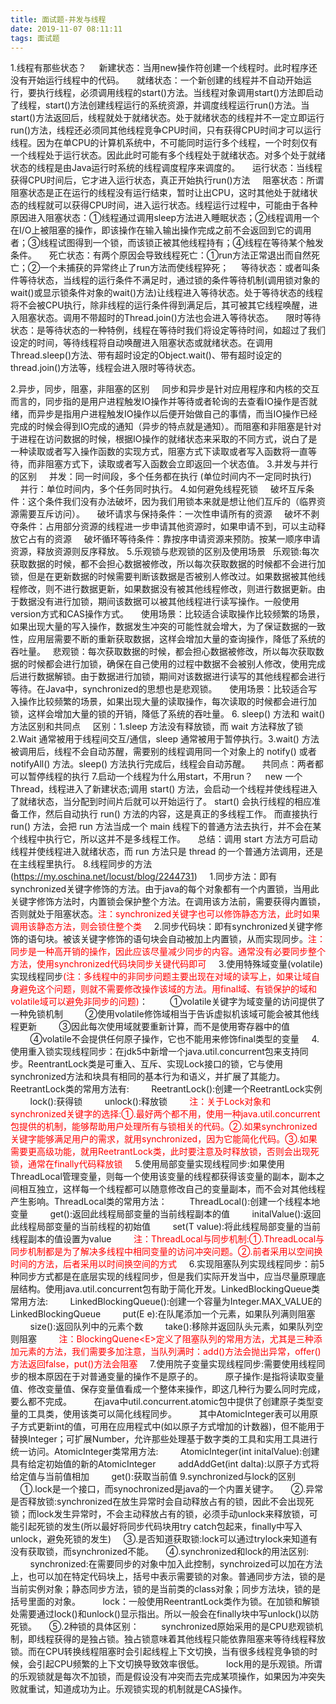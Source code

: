 ```yaml
---
title: 面试题-并发与线程
date: 2019-11-07 08:11:11
tags: 面试题
---
```

1.线程有那些状态？
&nbsp;&nbsp;&nbsp;&nbsp;新建状态：当用new操作符创建一个线程时。此时程序还没有开始运行线程中的代码。
&nbsp;&nbsp;&nbsp;&nbsp;就绪状态：一个新创建的线程并不自动开始运行，要执行线程，必须调用线程的start()方法。当线程对象调用start()方法即启动了线程，start()方法创建线程运行的系统资源，并调度线程运行run()方法。当start()方法返回后，线程就处于就绪状态。处于就绪状态的线程并不一定立即运行run()方法，线程还必须同其他线程竞争CPU时间，只有获得CPU时间才可以运行线程。因为在单CPU的计算机系统中，不可能同时运行多个线程，一个时刻仅有一个线程处于运行状态。因此此时可能有多个线程处于就绪状态。对多个处于就绪状态的线程是由Java运行时系统的线程调度程序来调度的。
&nbsp;&nbsp;&nbsp;&nbsp;运行状态：当线程获得CPU时间后，它才进入运行状态，真正开始执行run()方法
&nbsp;&nbsp;&nbsp;&nbsp;阻塞状态：所谓阻塞状态是正在运行的线程没有运行结束，暂时让出CPU，这时其他处于就绪状态的线程就可以获得CPU时间，进入运行状态。线程运行过程中，可能由于各种原因进入阻塞状态：①线程通过调用sleep方法进入睡眠状态；②线程调用一个在I/O上被阻塞的操作，即该操作在输入输出操作完成之前不会返回到它的调用者；③线程试图得到一个锁，而该锁正被其他线程持有；④线程在等待某个触发条件。
&nbsp;&nbsp;&nbsp;&nbsp;死亡状态：有两个原因会导致线程死亡：①run方法正常退出而自然死亡；②一个未捕获的异常终止了run方法而使线程猝死；
&nbsp;&nbsp;&nbsp;&nbsp;等待状态：或者叫条件等待状态，当线程的运行条件不满足时，通过锁的条件等待机制(调用锁对象的wait()或显示锁条件对象的wait()方法)让线程进入等待状态。处于等待状态的线程将不会被CPU执行，除非线程的运行条件得到满足后，其可被其它线程唤醒，进入阻塞状态。调用不带超时的Thread.join()方法也会进入等待状态。
&nbsp;&nbsp;&nbsp;&nbsp;限时等待状态：是等待状态的一种特例，线程在等待时我们将设定等待时间，如超过了我们设定的时间，等待线程将自动唤醒进入阻塞状态或就绪状态。在调用Thread.sleep()方法、带有超时设定的Object.wait()、带有超时设定的thread.join()方法等，线程会进入限时等待状态。
<!-- more -->
2.异步，同步，阻塞，非阻塞的区别
&nbsp;&nbsp;&nbsp;&nbsp;同步和异步是针对应用程序和内核的交互而言的，同步指的是用户进程触发IO操作并等待或者轮询的去查看IO操作是否就绪，而异步是指用户进程触发IO操作以后便开始做自己的事情，而当IO操作已经完成的时候会得到IO完成的通知（异步的特点就是通知）。而阻塞和非阻塞是针对于进程在访问数据的时候，根据IO操作的就绪状态来采取的不同方式，说白了是一种读取或者写入操作函数的实现方式，阻塞方式下读取或者写入函数将一直等待，而非阻塞方式下，读取或者写入函数会立即返回一个状态值。
3.并发与并行的区别
&nbsp;&nbsp;&nbsp;&nbsp;并发：同一时间段，多个任务都在执行 (单位时间内不一定同时执行)
&nbsp;&nbsp;&nbsp;&nbsp;并行：单位时间内，多个任务同时执行。
4.如何避免线程死锁
&nbsp;&nbsp;&nbsp;&nbsp;破坏互斥条件：这个条件我们没有办法破坏，因为我们用锁本来就是想让他们互斥的（临界资源需要互斥访问）。
&nbsp;&nbsp;&nbsp;&nbsp;破坏请求与保持条件：一次性申请所有的资源
&nbsp;&nbsp;&nbsp;&nbsp;破坏不剥夺条件：占用部分资源的线程进一步申请其他资源时，如果申请不到，可以主动释放它占有的资源
&nbsp;&nbsp;&nbsp;&nbsp;破坏循环等待条件：靠按序申请资源来预防。按某一顺序申请资源，释放资源则反序释放。
5.乐观锁与悲观锁的区别及使用场景
&nbsp;&nbsp;乐观锁:每次获取数据的时候，都不会担心数据被修改，所以每次获取数据的时候都不会进行加锁，但是在更新数据的时候需要判断该数据是否被别人修改过。如果数据被其他线程修改，则不进行数据更新，如果数据没有被其他线程修改，则进行数据更新。由于数据没有进行加锁，期间该数据可以被其他线程进行读写操作。一般使用version方式和CAS操作方式。
&nbsp;&nbsp;&nbsp;&nbsp;使用场景：比较适合读取操作比较频繁的场景，如果出现大量的写入操作，数据发生冲突的可能性就会增大，为了保证数据的一致性，应用层需要不断的重新获取数据，这样会增加大量的查询操作，降低了系统的吞吐量。
&nbsp;&nbsp;悲观锁：每次获取数据的时候，都会担心数据被修改，所以每次获取数据的时候都会进行加锁，确保在自己使用的过程中数据不会被别人修改，使用完成后进行数据解锁。由于数据进行加锁，期间对该数据进行读写的其他线程都会进行等待。在Java中，synchronized的思想也是悲观锁。
&nbsp;&nbsp;&nbsp;&nbsp;使用场景：比较适合写入操作比较频繁的场景，如果出现大量的读取操作，每次读取的时候都会进行加锁，这样会增加大量的锁的开销，降低了系统的吞吐量。
6. sleep() 方法和 wait() 方法区别和共同点
&nbsp;&nbsp;&nbsp;&nbsp;区别：1.sleep 方法没有释放锁，而 wait 方法释放了锁 2.Wait 通常被用于线程间交互/通信，sleep 通常被用于暂停执行。3.wait() 方法被调用后，线程不会自动苏醒，需要别的线程调用同一个对象上的 notify() 或者 notifyAll() 方法。sleep() 方法执行完成后，线程会自动苏醒。
&nbsp;&nbsp;&nbsp;&nbsp;共同点：两者都可以暂停线程的执行
7.启动一个线程为什么用start，不用run？
&nbsp;&nbsp;&nbsp;&nbsp;new 一个 Thread，线程进入了新建状态;调用 start() 方法，会启动一个线程并使线程进入了就绪状态，当分配到时间片后就可以开始运行了。 start() 会执行线程的相应准备工作，然后自动执行 run() 方法的内容，这是真正的多线程工作。 而直接执行 run() 方法，会把 run 方法当成一个 main 线程下的普通方法去执行，并不会在某个线程中执行它，所以这并不是多线程工作。
&nbsp;&nbsp;&nbsp;&nbsp;总结：调用 start 方法方可启动线程并使线程进入就绪状态，而 run 方法只是 thread 的一个普通方法调用，还是在主线程里执行。
8.线程同步的方法(https://my.oschina.net/locust/blog/2244731)
&nbsp;&nbsp;&nbsp;&nbsp;1.同步方法：即有synchronized关键字修饰的方法。由于java的每个对象都有一个内置锁，当用此关键字修饰方法时，内置锁会保护整个方法。在调用该方法前，需要获得内置锁，否则就处于阻塞状态。<label style="color:red">注：synchronized关键字也可以修饰静态方法，此时如果调用该静态方法，则会锁住整个类</label>
&nbsp;&nbsp;&nbsp;&nbsp;2.同步代码块：即有synchronized关键字修饰的语句块。被该关键字修饰的语句块会自动被加上内置锁，从而实现同步。<label style="color:red">注：同步是一种高开销的操作，因此应该尽量减少同步的内容。通常没有必要同步整个方法，使用synchronized代码块同步关键代码即可</label>
&nbsp;&nbsp;&nbsp;&nbsp;3.使用特殊域变量(volatile)实现线程同步<label style="color:red">(注：多线程中的非同步问题主要出现在对域的读写上，如果让域自身避免这个问题，则就不需要修改操作该域的方法。用final域、有锁保护的域和volatile域可以避免非同步的问题)</label>：
&nbsp;&nbsp;&nbsp;&nbsp;&nbsp;&nbsp;&nbsp;&nbsp;①volatile关键字为域变量的访问提供了一种免锁机制
&nbsp;&nbsp;&nbsp;&nbsp;&nbsp;&nbsp;&nbsp;&nbsp;②使用volatile修饰域相当于告诉虚拟机该域可能会被其他线程更新
&nbsp;&nbsp;&nbsp;&nbsp;&nbsp;&nbsp;&nbsp;&nbsp;③因此每次使用域就要重新计算，而不是使用寄存器中的值
&nbsp;&nbsp;&nbsp;&nbsp;&nbsp;&nbsp;&nbsp;&nbsp;④volatile不会提供任何原子操作，它也不能用来修饰final类型的变量
&nbsp;&nbsp;&nbsp;&nbsp;4.使用重入锁实现线程同步：在jdk5中新增一个java.util.concurrent包来支持同步。ReentrantLock类是可重入、互斥、实现Lock接口的锁，它与使用synchronized方法和块具有相同的基本行为和语义，并扩展了其能力。ReetrantLock类的常用方法有:
&nbsp;&nbsp;&nbsp;&nbsp;&nbsp;&nbsp;&nbsp;&nbsp;ReetrantLock():创建一个ReetrantLock实例
&nbsp;&nbsp;&nbsp;&nbsp;&nbsp;&nbsp;&nbsp;&nbsp;lock():获得锁
&nbsp;&nbsp;&nbsp;&nbsp;&nbsp;&nbsp;&nbsp;&nbsp;unlock():释放锁
&nbsp;&nbsp;&nbsp;&nbsp;&nbsp;&nbsp;&nbsp;&nbsp;<label style="color:red">注：关于Lock对象和synchronized关键字的选择:①.最好两个都不用，使用一种java.util.concurrent包提供的机制，能够帮助用户处理所有与锁相关的代码。②.如果synchronized关键字能够满足用户的需求，就用synchronized，因为它能简化代码。③.如果需要更高级功能，就用ReetrantLock类，此时要注意及时释放锁，否则会出现死锁，通常在finally代码释放锁</label>
&nbsp;&nbsp;&nbsp;&nbsp;5.使用局部变量实现线程同步:如果使用ThreadLocal管理变量，则每一个使用该变量的线程都获得该变量的副本，副本之间相互独立，这样每一个线程都可以随意修改自己的变量副本，而不会对其他线程产生影响。ThreadLocal类的常用方法：
&nbsp;&nbsp;&nbsp;&nbsp;&nbsp;&nbsp;&nbsp;&nbsp;ThreadLocal():创建一个线程本地变量
&nbsp;&nbsp;&nbsp;&nbsp;&nbsp;&nbsp;&nbsp;&nbsp;get():返回此线程局部变量的当前线程副本的值
&nbsp;&nbsp;&nbsp;&nbsp;&nbsp;&nbsp;&nbsp;&nbsp;initalValue():返回此线程局部变量的当前线程的初始值
&nbsp;&nbsp;&nbsp;&nbsp;&nbsp;&nbsp;&nbsp;&nbsp;set(T value):将此线程局部变量的当前线程副本的值设置为value
&nbsp;&nbsp;&nbsp;&nbsp;&nbsp;&nbsp;&nbsp;&nbsp;<label style="color:red">注：ThreadLocal与同步机制:①.ThreadLocal与同步机制都是为了解决多线程中相同变量的访问冲突问题。②.前者采用以空间换时间的方法，后者采用以时间换空间的方式</label>
&nbsp;&nbsp;&nbsp;&nbsp;6.实现阻塞队列实现线程同步：前5种同步方式都是在底层实现的线程同步，但是我们实际开发当中，应当尽量原理底层结构。使用java.util.concurrent包有助于简化开发。LinkedBlockingQueue类常用方法:
&nbsp;&nbsp;&nbsp;&nbsp;&nbsp;&nbsp;&nbsp;&nbsp;LinkedBlockingQueue():创建一个容量为Integer.MAX_VALUE的LinkedBlockingQueue
&nbsp;&nbsp;&nbsp;&nbsp;&nbsp;&nbsp;&nbsp;&nbsp;put(E e):在队尾添加一个元素，如果队列满则阻塞
&nbsp;&nbsp;&nbsp;&nbsp;&nbsp;&nbsp;&nbsp;&nbsp;size():返回队列中的元素个数
&nbsp;&nbsp;&nbsp;&nbsp;&nbsp;&nbsp;&nbsp;&nbsp;take():移除并返回队头元素，如果队列空则阻塞
&nbsp;&nbsp;&nbsp;&nbsp;&nbsp;&nbsp;&nbsp;&nbsp;<label style="color:red">注：BlockingQuene&lt;E&gt;定义了阻塞队列的常用方法，尤其是三种添加元素的方法，我们需要多加注意，当队列满时：add()方法会抛出异常，offer()方法返回false，put()方法会阻塞</label>
&nbsp;&nbsp;&nbsp;&nbsp;7.使用院子变量实现线程同步:需要使用线程同步的根本原因在于对普通变量的操作不是原子的。
&nbsp;&nbsp;&nbsp;&nbsp;&nbsp;&nbsp;&nbsp;&nbsp;原子操作:是指将读取变量值、修改变量值、保存变量值看成一个整体来操作，即这几种行为要么同时完成，要么都不完成。
&nbsp;&nbsp;&nbsp;&nbsp;&nbsp;&nbsp;&nbsp;&nbsp;在java中util.concurrent.atomic包中提供了创建原子类型变量的工具类，使用该类可以简化线程同步。
&nbsp;&nbsp;&nbsp;&nbsp;&nbsp;&nbsp;&nbsp;&nbsp;其中AtomicInteger表可以用原子方式更新int的值，可用在应用程式中(如以原子方式增加的计数器)，但不能用于替换Integer；可扩展Number，允许那些处理基于数字类的工具和实用工具进行统一访问。AtomicInteger类常用方法:
&nbsp;&nbsp;&nbsp;&nbsp;&nbsp;&nbsp;&nbsp;&nbsp;AtomicInteger(int initalValue):创建具有给定初始值的新的AtomicInteger
&nbsp;&nbsp;&nbsp;&nbsp;&nbsp;&nbsp;&nbsp;&nbsp;addAddGet(int dalta):以原子方式将给定值与当前值相加
&nbsp;&nbsp;&nbsp;&nbsp;&nbsp;&nbsp;&nbsp;&nbsp;get():获取当前值
9.synchronized与lock的区别
&nbsp;&nbsp;&nbsp;&nbsp;①.lock是一个接口，而synochronized是java的一个内置关键字。
&nbsp;&nbsp;&nbsp;&nbsp;②.异常是否释放锁:synchronized在放生异常时会自动释放占有的锁，因此不会出现死锁；而lock发生异常时，不会主动释放占有的锁，必须手动unlock来释放锁，可能引起死锁的发生(所以最好将同步代码块用try catch包起来，finally中写入unlock，避免死锁的发生)
&nbsp;&nbsp;&nbsp;&nbsp;③.是否知道获取锁:lock可以通过trylock来知道有没有获取锁，而synchronized不能。
&nbsp;&nbsp;&nbsp;&nbsp;④.synchronized和lock的用法区别:
&nbsp;&nbsp;&nbsp;&nbsp;&nbsp;&nbsp;&nbsp;&nbsp;synchronized:在需要同步的对象中加入此控制，synchroized可以加在方法上，也可以加在特定代码块上，括号中表示需要锁的对象。普通同步方法，锁的是当前实例对象；静态同步方法，锁的是当前类的class对象；同步方法块，锁的是括号里面的对象。
&nbsp;&nbsp;&nbsp;&nbsp;&nbsp;&nbsp;&nbsp;&nbsp;lock：一般使用ReentrantLock类作为锁。在加锁和解锁处需要通过lock()和unlock()显示指出。所以一般会在finally块中写unlock()以防死锁。
&nbsp;&nbsp;&nbsp;&nbsp;⑤.2种锁的具体区别：
&nbsp;&nbsp;&nbsp;&nbsp;&nbsp;&nbsp;&nbsp;&nbsp;synchronized原始采用的是CPU悲观锁机制，即线程获得的是独占锁。独占锁意味着其他线程只能依靠阻塞来等待线程释放锁。而在CPU转换线程阻塞时会引起线程上下文切换，当有很多线程竞争锁的时候，会引起CPU频繁的上下文切换导致效率很低。
&nbsp;&nbsp;&nbsp;&nbsp;&nbsp;&nbsp;&nbsp;&nbsp;lock用的是乐观锁。所谓的乐观锁就是每次不加锁，而是假设没有冲突而去完成某项操作，如果因为冲突失败就重试，知道成功为止。乐观锁实现的机制就是CAS操作。